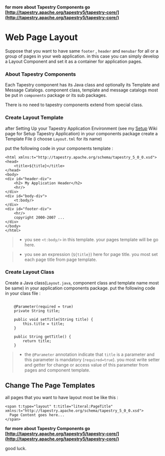 **for more about Tapestry Components go [http://tapestry.apache.org/tapestry5/tapestry-core/](http://tapestry.apache.org/tapestry5/tapestry-core/)**

# Web Page Layout #

Suppose that you want to have same `footer` , `header` and `menubar` for all or a group of pages in your web application. in this case you can simply develop a Layout Component and set it as a container for application pages.

### About Tapestry Components ###
Each Tapestry component has its Java class and optionally its Template and Message Catalogs. component class, template and message catalogs most be put in `components` package or its sub packages.

There is no need to tapestry components extend from special class.

### Create Layout Template ###
after Setting Up your Tapestry Application Environment (see my [Setup](http://code.google.com/p/shams/wiki/Setup) Wiki page for Setup Tapestry Application) in your components package create a Template File (i choose `Layout.tml` for its name)

put the following code in your components template :
```
<html xmlns:t="http://tapestry.apache.org/schema/tapestry_5_0_0.xsd">
<head>
    <title>${title}</title>
</head>
<body>
<div id="header-div">
    <h2> My Application Header</h2>
    <hr/>
</div>
<div id="body-div">
    <t:body/>
</div>
<div id="footer-div">
    <hr/>
    copyright 2000-2007 ...
</div>
</body>
</html>
```

> - you see `<t:body/>` in this template. your pages template will be go here.

> - you see an expression (`${title}`) here for page title. you most set each page title from page template.

### Create Layout Class ###
Create a Java class(`Layout.java`, component class and template name most be same) in your application components package.
put the following code in your class file :
```

    @Parameter(required = true)
    private String title;

    public void setTitle(String title) {
        this.title = title;
    }

    public String getTitle() {
        return title;
    }
```

> - the `@Parameter` annotation indicate that `title` is a parameter and this parameter is mandatory (`required=true`). you most write setter and getter for change or access value of this parameter from pages and component template.

## Change The Page Templates ##
all pages that you want to have layout most be like this :

```
<span t:type="layout" t:title="literal:PageTitle" xmlns:t="http://tapestry.apache.org/schema/tapestry_5_0_0.xsd">
  Page Content goes here...
</span>
```

**for more about Tapestry Components go [http://tapestry.apache.org/tapestry5/tapestry-core/](http://tapestry.apache.org/tapestry5/tapestry-core/)**

good luck.